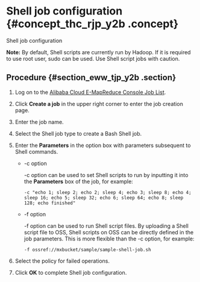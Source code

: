 # Shell job configuration {#concept_thc_rjp_y2b .concept}

Shell job configuration

**Note:** By default, Shell scripts are currently run by Hadoop. If it is required to use root user, sudo can be used. Use Shell script jobs with caution.

## Procedure {#section_eww_tjp_y2b .section}

1.  Log on to the [Alibaba Cloud E-MapReduce Console Job List](https://emr.console.aliyun.com/?spm=5176.doc28084.2.1.gxpx8G#/job/region/cn-hangzhou).
2.  Click **Create a job** in the upper right corner to enter the job creation page.
3.  Enter the job name.
4.  Select the Shell job type to create a Bash Shell job.
5.  Enter the **Parameters** in the option box with parameters subsequent to Shell commands.
    -   -c option

        -c option can be used to set Shell scripts to run by inputting it into the **Parameters** box of the job, for example:

        ```
        -c "echo 1; sleep 2; echo 2; sleep 4; echo 3; sleep 8; echo 4; sleep 16; echo 5; sleep 32; echo 6; sleep 64; echo 8; sleep 128; echo finished"
        ```

    -   -f option

        -f option can be used to run Shell script files. By uploading a Shell script file to OSS, Shell scripts on OSS can be directly defined in the job parameters. This is more flexible than the -c option, for example:

        ```
        -f ossref://mxbucket/sample/sample-shell-job.sh
        ```

6.  Select the policy for failed operations.
7.  Click **OK** to complete Shell job configuration.

